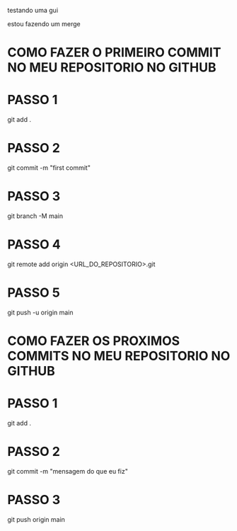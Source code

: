 testando uma gui

estou fazendo um merge

# COMO FAZER O PRIMEIRO COMMIT NO MEU REPOSITORIO NO GITHUB #

# PASSO 1
git add .

# PASSO 2
git commit -m "first commit"

# PASSO 3
git branch -M main

# PASSO 4
git remote add origin <URL_DO_REPOSITORIO>.git

# PASSO 5
git push -u origin main


# COMO FAZER OS PROXIMOS COMMITS NO MEU REPOSITORIO NO GITHUB #

# PASSO 1
git add .

# PASSO 2
git commit -m "mensagem do que eu fiz"

# PASSO 3
git push origin main